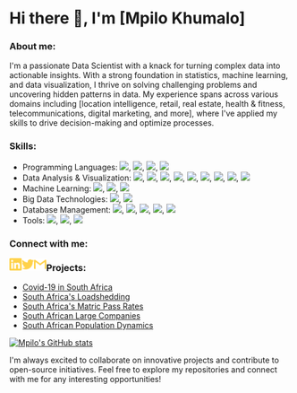 # Hi there 👋, I'm [Mpilo Khumalo] 

### About me:
I'm a passionate Data Scientist with a knack for turning complex data into actionable insights. With a strong foundation in statistics, machine learning, and data visualization, I thrive on solving challenging problems and uncovering hidden patterns in data. My experience spans across various domains including [location intelligence, retail, real estate, health & fitness, telecommunications, digital marketing, and more], where I've applied my skills to drive decision-making and optimize processes.

### Skills:
- Programming Languages: ![](https://img.shields.io/badge/-Python-000?&logo=Python), ![](https://img.shields.io/badge/-R-000?&logo=R), ![](https://img.shields.io/badge/-julia-000?&logo=julia), ![](https://img.shields.io/badge/-latex-000?&logo=latex) 
- Data Analysis & Visualization: ![](https://img.shields.io/badge/-pandas-000?&logo=pandas), ![](https://img.shields.io/badge/-geopandas-000?&logo=geopandas), ![](https://img.shields.io/badge/-folium-000?&logo=folium), ![](https://img.shields.io/badge/-arcgis-000?&logo=arcgis), ![](https://img.shields.io/badge/-numpy-000?&logo=numpy), ![](https://img.shields.io/badge/-Matplotlib-000?&logo=Matplotlib), ![](https://img.shields.io/badge/-Seaborn-000?&logo=Seaborn), ![](https://img.shields.io/badge/-plotly-000?&logo=plotly), ![](https://img.shields.io/badge/-QGIS-000?&logo=QGIS)
- Machine Learning: ![](https://img.shields.io/badge/-scikit-learn-000?&logo=scikit-learn), ![](https://img.shields.io/badge/-tensorflow-000?&logo=tensorflow), ![](https://img.shields.io/badge/-keras-000?&logo=keras)
- Big Data Technologies: ![](https://img.shields.io/badge/-hadoop-000?&logo=hadoop), ![](https://img.shields.io/badge/-spark-000?&logo=spark)
- Database Management: ![](https://img.shields.io/badge/-mysql-000?&logo=mysql), ![](https://img.shields.io/badge/-postgresql-000?&logo=postgresql), ![](https://img.shields.io/badge/-databriks-000?&logo=databriks), ![](https://img.shields.io/badge/-redshift-000?&logo=redshift), ![](https://img.shields.io/badge/-bigquery-000?&logo=bigquery)
- Tools: ![](https://img.shields.io/badge/-jupyter-000?&logo=jupyter), ![](https://img.shields.io/badge/-powerbi-000?&logo=powerbi), ![](https://img.shields.io/badge/-git-000?&logo=git)

### Connect with me:
[<img align="left" alt="mpilo-khumalo-b45786119 | LinkedIn" width="22px" src="./linkedin.svg" />][linkedin]
[<img align="left" alt="mpilokhumalo1st | Twitter" width="22px" src="./twitter.svg" />][twitter]
[<img align="left" alt="mpilozenzele0| Gmail" width="22px" src="./gmail.svg" />][gmail]

### Projects:
- [Covid-19 in South Africa](https://github.com/Mpilo-K/covid-19_south_africa)
- [South Africa's Loadshedding](https://github.com/Mpilo-K/loadshedding_south_africa)
- [South Africa's Matric Pass Rates](https://github.com/Mpilo-K/matric_south_africa)
- [South African Large Companies](https://github.com/Mpilo-K/companies_south_africa)
- [South African Population Dynamics](https://github.com/Mpilo-K/population_south_africa)

[![Mpilo's GitHub stats](https://github-readme-stats.vercel.app/api?username=Mpilo-K&hide=prs&count_private=true&show_icons=true&theme=algolia)](https://github.com/Mpilo-K/github-readme-stats)

[website]: https://mpilokhumalo.com
[twitter]: https://twitter.com/mpilokhumalo1st
[linkedin]: https://linkedin.com/in/mpilo-khumalo-b45786119
[gmail]: mailto:mpilozenzele0@gmail.com

I'm always excited to collaborate on innovative projects and contribute to open-source initiatives. Feel free to explore my repositories and connect with me for any interesting opportunities!
